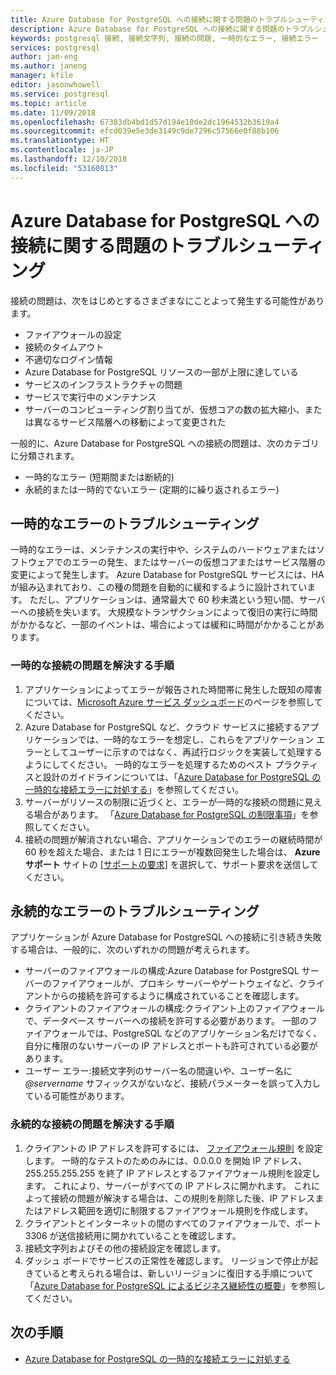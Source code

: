 ```yaml
---
title: Azure Database for PostgreSQL への接続に関する問題のトラブルシューティング |Microsoft Docs
description: Azure Database for PostgreSQL への接続に関する問題のトラブルシューティング方法について説明します。
keywords: postgresql 接続, 接続文字列, 接続の問題, 一時的なエラー, 接続エラー
services: postgresql
author: jan-eng
ms.author: janeng
manager: kfile
editor: jasonwhowell
ms.service: postgresql
ms.topic: article
ms.date: 11/09/2018
ms.openlocfilehash: 67383db4bd1d57d194e10de2dc1964532b3619a4
ms.sourcegitcommit: efcd039e5e3de3149c9de7296c57566e0f88b106
ms.translationtype: HT
ms.contentlocale: ja-JP
ms.lasthandoff: 12/10/2018
ms.locfileid: "53160813"
---
```

# <a name="troubleshoot-connection-issues-to-azure-database-for-postgresql"></a>Azure Database for PostgreSQL への接続に関する問題のトラブルシューティング

接続の問題は、次をはじめとするさまざまなにことよって発生する可能性があります。

* ファイアウォールの設定
* 接続のタイムアウト
* 不適切なログイン情報
* Azure Database for PostgreSQL リソースの一部が上限に達している
* サービスのインフラストラクチャの問題
* サービスで実行中のメンテナンス
* サーバーのコンピューティング割り当てが、仮想コアの数の拡大縮小、または異なるサービス階層への移動によって変更された

一般的に、Azure Database for PostgreSQL への接続の問題は、次のカテゴリに分類されます。

* 一時的なエラー (短期間または断続的)
* 永続的または一時的でないエラー (定期的に繰り返されるエラー)

## <a name="troubleshoot-transient-errors"></a>一時的なエラーのトラブルシューティング

一時的なエラーは、メンテナンスの実行中や、システムのハードウェアまたはソフトウェアでのエラーの発生、またはサーバーの仮想コアまたはサービス階層の変更によって発生します。 Azure Database for PostgreSQL サービスには、HA が組み込まれており、この種の問題を自動的に緩和するように設計されています。 ただし、アプリケーションは、通常最大で 60 秒未満という短い間、サーバーへの接続を失います。 大規模なトランザクションによって復旧の実行に時間がかかるなど、一部のイベントは、場合によっては緩和に時間がかかることがあります。

### <a name="steps-to-resolve-transient-connectivity-issues"></a>一時的な接続の問題を解決する手順

1. アプリケーションによってエラーが報告された時間帯に発生した既知の障害については、[Microsoft Azure サービス ダッシュボード](https://azure.microsoft.com/status)のページを参照してください。
2. Azure Database for PostgreSQL など、クラウド サービスに接続するアプリケーションでは、一時的なエラーを想定し、これらをアプリケーション エラーとしてユーザーに示すのではなく、再試行ロジックを実装して処理するようにしてください。 一時的なエラーを処理するためのベスト プラクティスと設計のガイドラインについては、「[Azure Database for PostgreSQL の一時的な接続エラーに対処する](concepts-connectivity.md)」を参照してください。
3. サーバーがリソースの制限に近づくと、エラーが一時的な接続の問題に見える場合があります。 「[Azure Database for PostgreSQL の制限事項](concepts-limits.md)」を参照してください。
4. 接続の問題が解消されない場合、アプリケーションでのエラーの継続時間が 60 秒を超えた場合、または 1 日にエラーが複数回発生した場合は、 **Azure サポート** サイトの [[サポートの要求]](https://azure.microsoft.com/support/options) を選択して、サポート要求を送信してください。

## <a name="troubleshoot-persistent-errors"></a>永続的なエラーのトラブルシューティング

アプリケーションが Azure Database for PostgreSQL への接続に引き続き失敗する場合は、一般的に、次のいずれかの問題が考えられます。

* サーバーのファイアウォールの構成:Azure Database for PostgreSQL サーバーのファイアウォールが、プロキシ サーバーやゲートウェイなど、クライアントからの接続を許可するように構成されていることを確認します。
* クライアントのファイアウォールの構成:クライアント上のファイアウォールで、データベース サーバーへの接続を許可する必要があります。 一部のファイアウォールでは、PostgreSQL などのアプリケーション名だけでなく、自分に権限のないサーバーの IP アドレスとポートも許可されている必要があります。
* ユーザー エラー:接続文字列のサーバー名の間違いや、ユーザー名に *@servername* サフィックスがないなど、接続パラメーターを誤って入力している可能性があります。

### <a name="steps-to-resolve-persistent-connectivity-issues"></a>永続的な接続の問題を解決する手順

1. クライアントの IP アドレスを許可するには、 [ファイアウォール規則](howto-manage-firewall-using-portal.md) を設定します。 一時的なテストのためのみには、0.0.0.0 を開始 IP アドレス、255.255.255.255 を終了 IP アドレスとするファイアウォール規則を設定します。 これにより、サーバーがすべての IP アドレスに開かれます。 これによって接続の問題が解決する場合は、この規則を削除した後、IP アドレスまたはアドレス範囲を適切に制限するファイアウォール規則を作成します。
2. クライアントとインターネットの間のすべてのファイアウォールで、ポート 3306 が送信接続用に開かれていることを確認します。
3. 接続文字列およびその他の接続設定を確認します。
4. ダッシュ ボードでサービスの正常性を確認します。 リージョンで停止が起きていると考えられる場合は、新しいリージョンに復旧する手順について「[Azure Database for PostgreSQL によるビジネス継続性の概要](concepts-business-continuity.md)」を参照してください。

## <a name="next-steps"></a>次の手順

* [Azure Database for PostgreSQL の一時的な接続エラーに対処する](concepts-connectivity.md)
